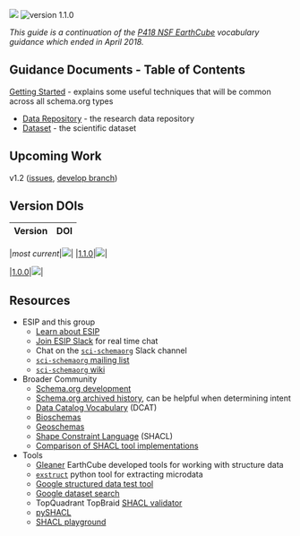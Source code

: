 <a id="top"></a>
[<img src ="https://zenodo.org/badge/DOI/10.5281/zenodo.3736235.svg"/>](https://doi.org/10.5281/zenodo.3736235) 
![version 1.1.0](https://img.shields.io/badge/version-1.1.0-orange.svg) 
<!--[![Twitter Follow](https://img.shields.io/twitter/follow/ScienceOnSchema.svg?style=social&label=Follow)](https://twitter.com/ScienceOnSchema)-->

*This guide is a continuation of the [P418 NSF EarthCube](https://github.com/earthcubearchitecture-project418/p418Vocabulary) vocabulary guidance which ended in April 2018.*

<a id="guides"></a>
## Guidance Documents - Table of Contents ##
[Getting Started](/guides/GETTING-STARTED.md) - explains some useful techniques that will be common across all schema.org types
* [Data Repository](/guides/DataRepository.md) - the research data repository
* [Dataset](/guides/Dataset.md) - the scientific dataset

## Upcoming Work

v1.2 ([issues](/milestone/5), [develop branch](/tree/develop))


## Version DOIs

| Version | DOI |
| ------------- | ------------- |

|_most current_|[<img src ="https://zenodo.org/badge/DOI/10.5281/zenodo.3736235.svg"/>](https://doi.org/10.5281/zenodo.3736235)|
|[1.1.0](/releases/tag/1.1.0)|[<img src="https://zenodo.org/badge/DOI/10.5281/zenodo.3736235.svg"/>](https://doi.org/10.5281/zenodo.3736235)|

|[1.0.0](/releases/tag/1.0.0)|[<img src ="https://zenodo.org/badge/DOI/10.5281/zenodo.2628756.svg"/>](https://doi.org/10.5281/zenodo.2628756)|

## Resources

* ESIP and this group
  * [Learn about ESIP](https://www.esipfed.org/)
  * [Join ESIP Slack](https://esip-slack-invite.herokuapp.com/) for real time chat
  * Chat on the [`sci-schemaorg`](https://esip-all.slack.com/archives/sci-schemaorg) Slack channel
  * [`sci-schemaorg` mailing list](https://lists.esipfed.org/mailman/listinfo/esip-schema-dot-org)
  * [`sci-schemaorg` wiki](http://wiki.esipfed.org/index.php/Schema.org_Cluster)
* Broader Community
  * [Schema.org development](https://github.com/schemaorg/schemaorg)
  * [Schema.org archived history](https://www.w3.org/wiki/index.php?title=WebSchemas/SchemaDotOrgProposalsArchive#2011-2014_Proposals_for_Schema.org), can be helpful when determining intent
  * [Data Catalog Vocabulary](https://www.w3.org/TR/vocab-dcat/) (DCAT)
  * [Bioschemas](https://bioschemas.org/)
  * [Geoschemas](https://geoschemas.org/)
  * [Shape Constraint Language](https://www.w3.org/TR/shacl/) (SHACL)
  * [Comparison of SHACL tool implementations](https://w3c.github.io/data-shapes/data-shapes-test-suite/#validate-rdf-data-tests)
* Tools
  * [Gleaner](https://gleaner.io) EarthCube developed tools for working with structure data 
  * [`exstruct`](https://github.com/scrapinghub/extruct) python tool for extracting microdata
  * [Google structured data test tool](https://search.google.com/structured-data/testing-tool/u/0/)
  * [Google dataset search](https://toolbox.google.com/datasetsearch)
  * TopQuadrant TopBraid [SHACL validator](https://github.com/TopQuadrant/shacl)
  * [pySHACL](https://github.com/RDFLib/pySHACL)
  * [SHACL playground](https://shacl.org/playground/)
